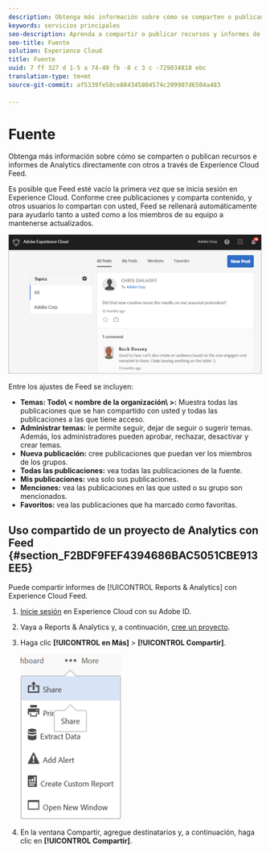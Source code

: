 ```yaml
---
description: Obtenga más información sobre cómo se comparten o publican recursos e informes de Analytics directamente con otros a través de Experience Cloud Feed.
keywords: servicios principales
seo-description: Aprenda a compartir o publicar recursos y informes de Adobe Analytics directamente con otros mediante su fuente de Experience Cloud.
seo-title: Fuente
solution: Experience Cloud
title: Fuente
uuid: 7 ff 327 d 1-5 a 74-49 fb -8 c 3 c -729034818 ebc
translation-type: tm+mt
source-git-commit: af5339fe58ce884345804574c209907d6504a483

---
```



# Fuente

Obtenga más información sobre cómo se comparten o publican recursos e informes de Analytics directamente con otros a través de Experience Cloud Feed.

Es posible que Feed esté vacío la primera vez que se inicia sesión en Experience Cloud. Conforme cree publicaciones y comparta contenido, y otros usuarios lo compartan con usted, Feed se rellenará automáticamente para ayudarlo tanto a usted como a los miembros de su equipo a mantenerse actualizados.

![](assets/posts.png)

Entre los ajustes de Feed se incluyen:

* **Temas: Todo\ &lt; nombre de la organización\ &gt;:** Muestra todas las publicaciones que se han compartido con usted y todas las publicaciones a las que tiene acceso.
* **Administrar temas:** le permite seguir, dejar de seguir o sugerir temas. Además, los administradores pueden aprobar, rechazar, desactivar y crear temas.
* **Nueva publicación:** cree publicaciones que puedan ver los miembros de los grupos.
* **Todas las publicaciones:** vea todas las publicaciones de la fuente.
* **Mis publicaciones:** vea solo sus publicaciones.
* **Menciones:** vea las publicaciones en las que usted o su grupo son mencionados.
* **Favoritos:** vea las publicaciones que ha marcado como favoritas.

## Uso compartido de un proyecto de Analytics con Feed {#section_F2BDF9FEF4394686BAC5051CBE913EE5}

Puede compartir informes de [!UICONTROL Reports &amp; Analytics] con Experience Cloud Feed.

1. [Inicie sesión](admin-getting-started/getting-started-experience-cloud.md#topic_AC564B6795334DE39359ADD87F52F2E0) en Experience Cloud con su Adobe ID.

1. Vaya a Reports &amp; Analytics y, a continuación, [cree un proyecto](https://marketing.adobe.com/resources/help/en_US/analytics/analysis-workspace/freeform_overview.html).

1. Haga clic **[!UICONTROL en Más]** &gt; **[!UICONTROL Compartir]**.

   ![](assets/share_report.png)

1. En la ventana Compartir, agregue destinatarios y, a continuación, haga clic en **[!UICONTROL Compartir]**.
